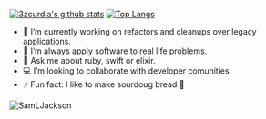 [![3zcurdia's github stats](https://github-readme-stats.vercel.app/api?username=3zcurdia&show_icons=true&count_private=true&show_icons=true)](https://github.com/anuraghazra/github-readme-stats)
[![Top Langs](https://github-readme-stats.vercel.app/api/top-langs/?username=3zcurdia&hide=javascript,html&layout=compact)](https://github.com/anuraghazra/github-readme-stats)

- 🔭 I’m currently working on refactors and cleanups over legacy applications.
- 🌱 I’m always apply software to real life problems.
- 💬 Ask me about ruby, swift or elixir.
- 💻 I’m looking to collaborate with developer comunities.
- ⚡ Fun fact: I like to make sourdoug bread 🥖

![SamLJackson](https://external-content.duckduckgo.com/iu/?u=https%3A%2F%2Fwww.awesomelyluvvie.com%2Fwp-content%2Fuploads%2F2017%2F09%2Fsamuel-l-jackson-staring-gif.gif&f=1&nofb=1)


<!--
**3zcurdia/3zcurdia** is a ✨ _special_ ✨ repository because its `README.md` (this file) appears on your GitHub profile.

Here are some ideas to get you started:

- 🔭 I’m currently working on ...
- 🌱 I’m currently learning ...
- 👯 I’m looking to collaborate on ...
- 🤔 I’m looking for help with ...
- 💬 Ask me about ...
- 📫 How to reach me: ...
- 😄 Pronouns: ...
- ⚡ Fun fact: ...

[![Top Langs](https://github-readme-stats.vercel.app/api/top-langs/?username=3zcurdia)](https://github.com/anuraghazra/github-readme-stats)

-->
